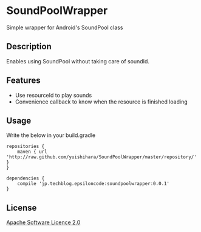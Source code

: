 # SoundPoolWrapper
Simple wrapper for Android's SoundPool class

## Description

Enables using SoundPool without taking care of soundId.

## Features

- Use resourceId to play sounds
- Convenience callback to know when the resource is finished loading

## Usage
Write the below in your build.gradle
```
repositories {
    maven { url 'http://raw.github.com/yuishihara/SoundPoolWrapper/master/repository/' }
}

dependencies {
    compile 'jp.techblog.epsiloncode:soundpoolwrapper:0.0.1'
}
```

## License

[Apache Software Licence 2.0](http://www.apache.org/licenses/LICENSE-2.0)
